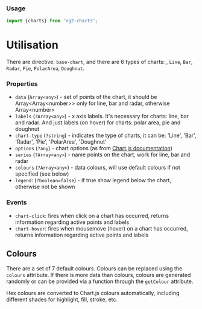 ### Usage
```typescript
import {charts} from 'ng2-charts';
```

# Utilisation
There are directive: `base-chart`, and there are 6 types of charts: , `Line`, `Bar`, `Radar`, `Pie`, `PolarArea`, `Doughnut`.

### Properties

- `data` (`Array<any>`) -  set of points of the chart, it should be Array&lt;Array&lt;number&gt;&gt; only for line, bar and radar, otherwise Array&lt;number&gt;
- `labels` (`?Array<any>`) - x axis labels. It's necessary for charts: line, bar and radar. And just labels (on hover) for charts: polar area, pie and doughnut
- `chart-type` (`?string`) - indicates the type of charts, it can be: 'Line', 'Bar', 'Radar', 'Pie', 'PolarArea', 'Doughnut'
- `options` (`?any`) - chart options (as from [Chart.js documentation](http://www.chartjs.org/docs/))
- `series` (`?Array<any>`) - name points on the chart, work for line, bar and radar
- `colours` (`?Array<any>`) - data colours, will use default colours if not specified (see below)
- `legend`: (`?boolean=false`) - if true show legend below the chart, otherwise not be shown

### Events

- `chart-click`: fires when click on a chart has occurred, returns information regarding active points and labels
- `chart-hover`: fires when mousemove (hover) on a chart has occurred, returns information regarding active points and labels


## Colours

There are a set of 7 default colours. Colours can be replaced using the `colours` attribute.
If there is more data than colours, colours are generated randomly or can be provided
via a function through the `getColour` attribute.

Hex colours are converted to Chart.js colours automatically,
including different shades for highlight, fill, stroke, etc.
